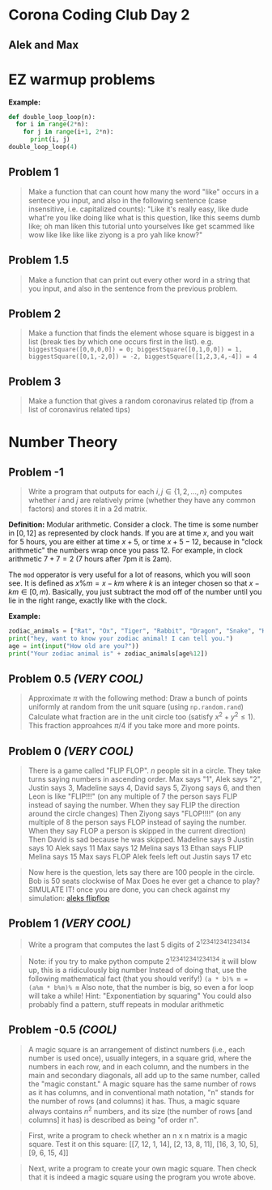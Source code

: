 # Corona Coding Club Day 2 
## Alek and Max

# EZ warmup problems

**Example:**
```python
def double_loop_loop(n):
  for i in range(2*n):
    for j in range(i+1, 2*n):
      print(i, j)
double_loop_loop(4)
```

## Problem 1
> Make a function that can count how many the word "like" occurs in a sentece you input, and also in the following sentence (case insensitive, i.e. capitalized counts):
> "Like it's really easy, like dude what're you like doing like what is this question, like this seems dumb like; oh man liken this tutorial unto yourselves like get scammed like wow like like like like ziyong is a pro yah like know?"

## Problem 1.5
> Make a function that can print out every other word in a string that you input, and also in the sentence from the previous problem.

## Problem 2
> Make a function that finds the element whose square is biggest in a list (break ties by which one occurs first in the list). e.g. `biggestSquare([0,0,0,0]) = 0; biggestSquare([0,1,0,0]) = 1, biggestSquare([0,1,-2,0]) = -2, biggestSquare([1,2,3,4,-4]) = 4`

## Problem 3
> Make a function that gives a random coronavirus related tip (from a list of coronavirus related tips)


# Number Theory

## Problem -1
> Write a program that outputs for each $i, j \in \{1,2,\ldots, n\}$ computes whether $i$ and $j$ are relatively prime (whether they have any common factors) and stores it in a 2d matrix.

**Definition:**
Modular arithmetic.
Consider a clock. The time is some number in $[0,12]$ as represented by clock
hands. If you are at time $x$, and you wait for $5$ hours, you are either at
time $x+5$, or time $x+5-12$, because in "clock arithmetic" the numbers wrap once 
you pass $12$. For example, in clock arithmetic $7+7 = 2$ (7 hours after 7pm it is 2am).

The `mod` opperator is very useful for a lot of reasons, which you will soon see.
It is defined as $x \% m = x - km$ where $k$ is an integer chosen so that $x-km \in [0,m)$.
Basically, you just subtract the mod off of the number until you lie in the right range, exactly like with the clock.

**Example:**
```python
zodiac_animals = ["Rat", "Ox", "Tiger", "Rabbit", "Dragon", "Snake", "Horse", "Goat", "Monkey", "Rooster", "Dog", "Pig"]
print("hey, want to know your zodiac animal! I can tell you.")
age = int(input("How old are you?"))
print("Your zodiac animal is" + zodiac_animals[age%12])
```

## Problem 0.5 *(VERY COOL)*
> Approximate $\pi$ with the following method:
> Draw a bunch of points uniformly at random from the unit square  (using `np.random.rand`)
> Calculate what fraction are in the unit circle too (satisfy $x^2 + y^2 \le 1$). This fraction approahces $\pi/4$ if you take more and more points.


## Problem 0 *(VERY COOL)*
> There is a game called "FLIP FLOP". $n$ people sit in a circle. They take turns saying numbers in ascending order. 
> Max says "1", Alek says "2", Justin says 3, Madeline says 4, David says 5, Ziyong says 6, and then Leon is like "FLIP!!!"
> (on any multiple of $7$ the person says FLIP instead of saying the number. When they say FLIP the direction around the circle changes)
> Then Ziyong says "FLOP!!!!"
> (on any multiple of $8$ the person says FLOP instead of saying the number. When they say FLOP a person is skipped in the current direction)
> Then David is sad because he was skipped.
> Madeline says 9
> Justin says 10
> Alek says 11
> Max says 12
> Melina says 13
> Ethan says FLIP
> Melina says 15
> Max says FLOP
> Alek feels left out
> Justin says 17
> etc


> Now here is the question, lets say there are 100 people in the circle.
> Bob is 50 seats clockwise of Max
> Does he ever get a chance to play?
> SIMULATE IT!
> once you are done, you can check against my simulation: [aleks flipflop](http://flipflop.surge.sh/)


## Problem 1 *(VERY COOL)*

> Write a program that computes the last 5 digits of $2^{123412341234134}$

> Note: if you try to make python compute $2^{123412341234134}$ it will blow up, this is a ridiculously big number
> Instead of doing that, use the following mathematical fact (that you should verify!)  `(a * b)% m = (a%m * b%m)% m`
> Also note, that the number is big, so even a for loop will take a while!
> Hint: "Exponentiation by squaring"
> You could also probably find a pattern, stuff repeats in modular arithmetic

## Problem -0.5 *(COOL)*

>A magic square is an arrangement of distinct numbers (i.e., each number is used once), usually integers, in a square grid, where the numbers in each row, and in each column, and the numbers in the main and secondary diagonals, all add up to the same number, called the "magic constant." A magic square has the same number of rows as it has columns, and in conventional math notation, "n" stands for the number of rows (and columns) it has. Thus, a magic square always contains $n^{2}$ numbers, and its size (the number of rows [and columns] it has) is described as being "of order n".

>First, write a program to check whether an n x n matrix is a magic square. 
>Test it on this square: [[7, 12, 1, 14], [2, 13, 8, 11], [16, 3, 10, 5], [9, 6, 15, 4]] 

>Next, write a program to create your own magic square. Then check that it is indeed a magic square using the program you wrote above.


